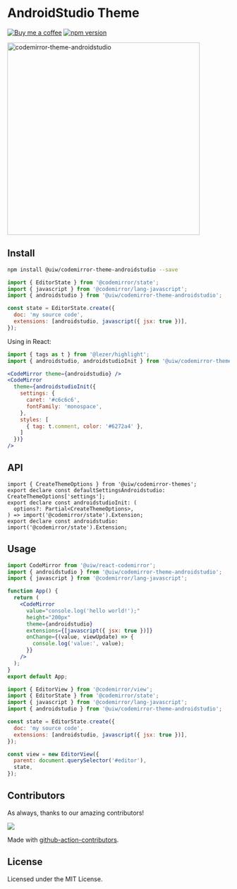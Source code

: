 <!--rehype:ignore:start-->

# AndroidStudio Theme

<!--rehype:ignore:end-->

[![Buy me a coffee](https://img.shields.io/badge/Buy%20me%20a%20coffee-048754?logo=buymeacoffee)](https://jaywcjlove.github.io/#/sponsor)
[![npm version](https://img.shields.io/npm/v/@uiw/codemirror-theme-androidstudio.svg)](https://www.npmjs.com/package/@uiw/codemirror-theme-androidstudio)

<a href="https://uiwjs.github.io/react-codemirror/#/theme/data/androidstudio">
  <img width="436" alt="codemirror-theme-androidstudio" src="https://user-images.githubusercontent.com/1680273/177484354-0a4fa43e-de96-409f-83e2-61808f2347e6.png">
</a>

## Install

```bash
npm install @uiw/codemirror-theme-androidstudio --save
```

```js
import { EditorState } from '@codemirror/state';
import { javascript } from '@codemirror/lang-javascript';
import { androidstudio } from '@uiw/codemirror-theme-androidstudio';

const state = EditorState.create({
  doc: 'my source code',
  extensions: [androidstudio, javascript({ jsx: true })],
});
```

Using in React:

```jsx
import { tags as t } from '@lezer/highlight';
import { androidstudio, androidstudioInit } from '@uiw/codemirror-theme-androidstudio';

<CodeMirror theme={androidstudio} />
<CodeMirror
  theme={androidstudioInit({
    settings: {
      caret: '#c6c6c6',
      fontFamily: 'monospace',
    },
    styles: [
      { tag: t.comment, color: '#6272a4' },
    ]
  })}
/>
```

## API

```tsx
import { CreateThemeOptions } from '@uiw/codemirror-themes';
export declare const defaultSettingsAndroidstudio: CreateThemeOptions['settings'];
export declare const androidstudioInit: (
  options?: Partial<CreateThemeOptions>,
) => import('@codemirror/state').Extension;
export declare const androidstudio: import('@codemirror/state').Extension;
```

## Usage

```jsx
import CodeMirror from '@uiw/react-codemirror';
import { androidstudio } from '@uiw/codemirror-theme-androidstudio';
import { javascript } from '@codemirror/lang-javascript';

function App() {
  return (
    <CodeMirror
      value="console.log('hello world!');"
      height="200px"
      theme={androidstudio}
      extensions={[javascript({ jsx: true })]}
      onChange={(value, viewUpdate) => {
        console.log('value:', value);
      }}
    />
  );
}
export default App;
```

```js
import { EditorView } from '@codemirror/view';
import { EditorState } from '@codemirror/state';
import { javascript } from '@codemirror/lang-javascript';
import { androidstudio } from '@uiw/codemirror-theme-androidstudio';

const state = EditorState.create({
  doc: 'my source code',
  extensions: [androidstudio, javascript({ jsx: true })],
});

const view = new EditorView({
  parent: document.querySelector('#editor'),
  state,
});
```

## Contributors

As always, thanks to our amazing contributors!

<a href="https://github.com/uiwjs/react-codemirror/graphs/contributors">
  <img src="https://uiwjs.github.io/react-codemirror/CONTRIBUTORS.svg" />
</a>

Made with [github-action-contributors](https://github.com/jaywcjlove/github-action-contributors).

## License

Licensed under the MIT License.
